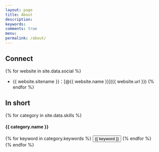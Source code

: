```yaml
---
layout: page
title: About
description: 
keywords: 
comments: true
menu: 
permalink: /about/
---
```


## Connect

{% for website in site.data.social %}
* {{ website.sitename }}：[@{{ website.name }}]({{ website.url }})
{% endfor %}

## In short

{% for category in site.data.skills %}
#### {{ category.name }}
<div class="btn-inline">
{% for keyword in category.keywords %}
<button class="btn btn-outline" type="button">{{ keyword }}</button>
{% endfor %}
</div>
{% endfor %}
